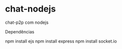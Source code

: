 # chat-nodejs
chat-p2p com nodejs

Dependências 

npm install ejs
npm install express
npm install socket.io
